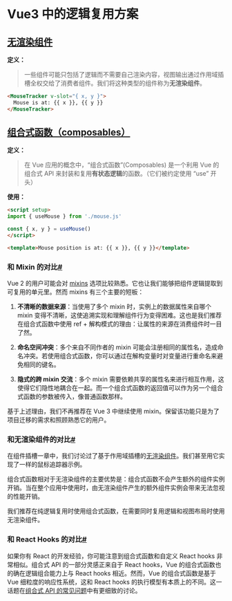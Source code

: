 # Vue3 中的逻辑复用方案

## [无渲染组件](https://cn.vuejs.org/guide/components/slots.html#scoped-slots)

**定义：**
> 一些组件可能只包括了逻辑而不需要自己渲染内容，视图输出通过作用域插槽全权交给了消费者组件。我们将这种类型的组件称为**无渲染组件**。

```html
<MouseTracker v-slot="{ x, y }">
  Mouse is at: {{ x }}, {{ y }}
</MouseTracker>
```

## [组合式函数（composables）](https://cn.vuejs.org/guide/reusability/composables.html)

**定义：**
> 在 Vue 应用的概念中，“组合式函数”(Composables) 是一个利用 Vue 的组合式 API 来封装和复用**有状态逻辑**的函数。（它们被约定使用 “use” 开头）

**使用：**
```html
<script setup>
import { useMouse } from './mouse.js'

const { x, y } = useMouse()
</script>

<template>Mouse position is at: {{ x }}, {{ y }}</template>
```

### 和 Mixin 的对比[#](https://cn.vuejs.org/guide/reusability/composables.html#vs-mixins)

Vue 2 的用户可能会对 [mixins](https://cn.vuejs.org/api/options-composition.html#mixins) 选项比较熟悉。它也让我们能够把组件逻辑提取到可复用的单元里。然而 mixins 有三个主要的短板：

1.  **不清晰的数据来源**：当使用了多个 mixin 时，实例上的数据属性来自哪个 mixin 变得不清晰，这使追溯实现和理解组件行为变得困难。这也是我们推荐在组合式函数中使用 ref + 解构模式的理由：让属性的来源在消费组件时一目了然。
    
2.  **命名空间冲突**：多个来自不同作者的 mixin 可能会注册相同的属性名，造成命名冲突。若使用组合式函数，你可以通过在解构变量时对变量进行重命名来避免相同的键名。
    
3.  **隐式的跨 mixin 交流**：多个 mixin 需要依赖共享的属性名来进行相互作用，这使得它们隐性地耦合在一起。而一个组合式函数的返回值可以作为另一个组合式函数的参数被传入，像普通函数那样。
    

基于上述理由，我们不再推荐在 Vue 3 中继续使用 mixin。保留该功能只是为了项目迁移的需求和照顾熟悉它的用户。

### 和无渲染组件的对比[#](https://cn.vuejs.org/guide/reusability/composables.html#vs-renderless-components)

在组件插槽一章中，我们讨论过了基于作用域插槽的[无渲染组件](https://cn.vuejs.org/guide/components/slots.html#renderless-components)。我们甚至用它实现了一样的鼠标追踪器示例。

组合式函数相对于无渲染组件的主要优势是：组合式函数不会产生额外的组件实例开销。当在整个应用中使用时，由无渲染组件产生的额外组件实例会带来无法忽视的性能开销。

我们推荐在纯逻辑复用时使用组合式函数，在需要同时复用逻辑和视图布局时使用无渲染组件。

### 和 React Hooks 的对比[#](https://cn.vuejs.org/guide/reusability/composables.html#vs-react-hooks)

如果你有 React 的开发经验，你可能注意到组合式函数和自定义 React hooks 非常相似。组合式 API 的一部分灵感正来自于 React hooks，Vue 的组合式函数也的确在逻辑组合能力上与 React hooks 相近。然而，Vue 的组合式函数是基于 Vue 细粒度的响应性系统，这和 React hooks 的执行模型有本质上的不同。这一话题在[组合式 API 的常见问题](https://cn.vuejs.org/guide/extras/composition-api-faq.html#comparison-with-react-hooks)中有更细致的讨论。

